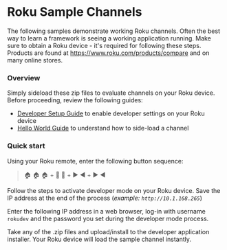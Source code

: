 # Roku Sample Channels

The following samples demonstrate working Roku channels. Often the best way to learn a framework is seeing a working application running. Make sure to obtain a Roku device - it's required for following these steps. Products are found at https://www.roku.com/products/compare and on many online stores.

### Overview

Simply sideload these zip files to evaluate channels on your Roku device. Before proceeding, review the following guides:

* [Developer Setup Guide](/develop/getting-started/setup-guide.md) to enable developer settings on your Roku device
* [Hello World Guide](/develop/getting-started/hello-world.md) to understand how to side-load a channel

### Quick start

Using your Roku remote, enter the following button sequence:

> :house: :house: :house: + :arrow_up_small: :arrow_up_small: + :arrow_forward: :arrow_backward: + :arrow_forward:  :arrow_backward:

Follow the steps to activate developer mode on your Roku device. Save the IP address at the end of the process (_example: `http://10.1.168.265`_)

Enter the following IP address in a web browser, log-in with username `rokudev` and the password you set during the developer mode process.

Take any of the .zip files and upload/install to the developer application installer. Your Roku device will load the sample channel instantly.
